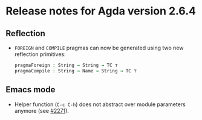 Release notes for Agda version 2.6.4
====================================

Reflection
----------

* `FOREIGN` and `COMPILE` pragmas can now be generated using two new reflection primitives:

  ```agda
  pragmaForeign : String → String → TC ⊤
  pragmaCompile : String → Name → String → TC ⊤
  ```

Emacs mode
----------
* Helper function (`C-c C-h`) does not abstract over module parameters anymore
  (see [#2271](https://github.com/agda/agda/issues/2271)).

